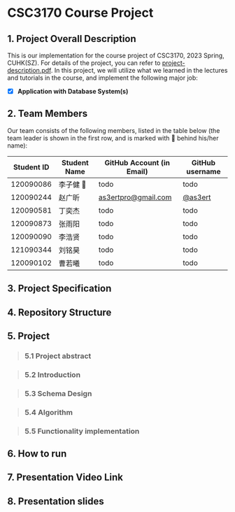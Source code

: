 # CSC3170 Course Project

## 1. Project Overall Description

This is our implementation for the course project of CSC3170, 2023 Spring, CUHK(SZ). For details of the project, you can refer to [project-description.pdf](project-description.pdf). In this project, we will utilize what we learned in the lectures and tutorials in the course, and implement the following major job:

- [x] **Application with Database System(s)**

## 2. Team Members

Our team consists of the following members, listed in the table below (the team leader is shown in the first row, and is marked with 🚩 behind his/her name):

<!-- change the info below to be the real case -->

| Student ID | Student Name | GitHub Account (in Email) | GitHub username |
| ---------- | ------------ | ------------------------- |-----------------|
| 120090086  | 李子健 🚩    | todo                      | todo |
| 120090244  | 赵广昕       | as3ertpro@gmail.com       | [@as3ert](https://github.com/as3ert)        |
| 120090581  | 丁奕杰       | todo                      | todo |
| 120090873  | 张雨阳       | todo                      | todo |
| 120090090  | 李浩贤       | todo                      | todo |
| 121090344  | 刘铭昊       | todo                      | todo |
| 120090102  | 曹若曦       | todo                      | todo |

## 3. Project Specification

## 4. Repository Structure

## 5. Project

> ### 5.1 Project abstract

> ### 5.2 Introduction

> ### 5.3 Schema Design

> ### 5.4 Algorithm

> ### 5.5 Functionality implementation

## 6. How to run

## 7. Presentation Video Link

## 8. Presentation slides
